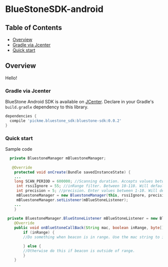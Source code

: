 # BlueStoneSDK-android

## Table of Contents

- [Overview](#overview)
- [Gradle via Jcenter](#gradle-via-jcenter)
- [Quick start](#quick-start)

## Overview
Hello!

### Gradle via Jcenter

BlueStone Android SDK is available on [JCenter](http://jcenter.bintray.com/pickme/bluestone_sdk/bluestone-sdk/). Declare in your Gradle's `build.gradle` dependency to this library.

```gradle
dependencies {
  compile 'pickme.bluestone_sdk:bluestone-sdk:0.0.2'
}
```

### Quick start

Sample code

```java
  private BluestoneManager mBluestoneManager;
  
   @Override
    protected void onCreate(Bundle savedInstanceState) {
    ...
    long SCAN_PERIOD = 600000; //Scanning duration. Accepts values betwen 10000-6000000. Units in milliseconds. Defaults to 600000.
     int rssiIgnore = 55; //inRange filter. Between 10-110. Will default to 55 otherwise.
     int precision = 5; //precision. Enter values between 1-10. Will default to 5 otherwise.
     mBluestoneManager = new BluestoneManager(this, rssiIgnore, precision, SCAN_PERIOD);
     mBluestoneManager.setListener(mBlueStoneListener);
    ...
    }
 
 private BluestoneManager.BlueStoneListener mBlueStoneListener = new BluestoneManager.BlueStoneListener() {
    @Override
    public void onBlueStoneCallBack(String mac, boolean inRange, byte[] scanRecord, int rssi) {
        if (inRange) {
        //Do something when beacon is in range. Use the mac string to identify the beacon.

        } else {
        //Otherwise do this if beacon is outside of range.
        }
    }
```
